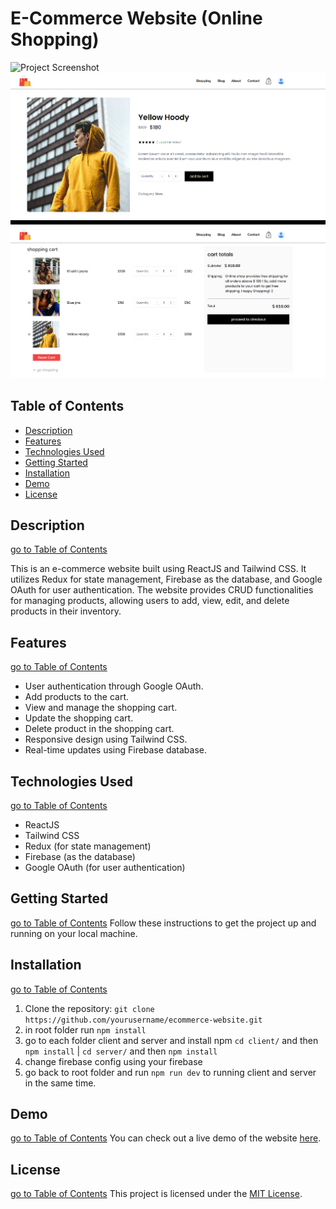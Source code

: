 # E-Commerce Website (Online Shopping)

![Project Screenshot](client/src/assets/ss1.png)
![Project Screenshot](client/src/assets/ss2.png)
![Project Screenshot](client/src/assets/ss3.png)

## Table of Contents

- [Description](#description)
- [Features](#features)
- [Technologies Used](#technologies-used)
- [Getting Started](#getting-started)
- [Installation](#installation)
- [Demo](#demo)
- [License](#license)

## Description

[go to Table of Contents](#table-of-contents)

This is an e-commerce website built using ReactJS and Tailwind CSS. It utilizes Redux for state management, Firebase as the database, and Google OAuth for user authentication. The website provides CRUD functionalities for managing products, allowing users to add, view, edit, and delete products in their inventory.

## Features

[go to Table of Contents](#table-of-contents)
- User authentication through Google OAuth.
- Add products to the cart.
- View and manage the shopping cart.
- Update the shopping cart.
- Delete product in the shopping cart.
- Responsive design using Tailwind CSS.
- Real-time updates using Firebase database.

## Technologies Used

[go to Table of Contents](#table-of-contents)
- ReactJS
- Tailwind CSS
- Redux (for state management)
- Firebase (as the database)
- Google OAuth (for user authentication)

## Getting Started

[go to Table of Contents](#table-of-contents)
Follow these instructions to get the project up and running on your local machine.

## Installation

[go to Table of Contents](#table-of-contents)
1. Clone the repository: `git clone https://github.com/yourusername/ecommerce-website.git`
2. in root folder run `npm install`
3. go to each folder client and server and install npm `cd client/` and then `npm install` | `cd server/` and then `npm install`
4. change firebase config using your firebase
5. go back to root folder and run `npm run dev` to running client and server in the same time.

## Demo

[go to Table of Contents](#table-of-contents)
You can check out a live demo of the website [here](https://nutech-challenge-deploy.vercel.app/).

## License

[go to Table of Contents](#table-of-contents)
This project is licensed under the [MIT License](LICENSE).

